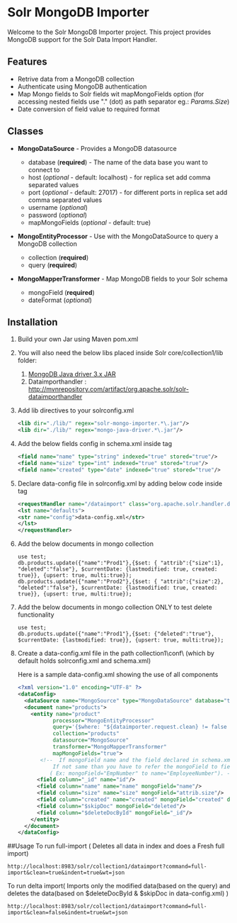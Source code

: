 # Solr MongoDB Importer
Welcome to the Solr MongoDB Importer project. This project provides MongoDB support for the Solr Data Import Handler.

## Features
* Retrive data from a MongoDB collection
* Authenticate using MongoDB authentication
* Map Mongo fields to Solr fields wit mapMongoFields option (for accessing nested fields use "." (dot) as path separator eg.: *Params.Size*)
* Date conversion of field value to required format

## Classes

* **MongoDataSource** - Provides a MongoDB datasource
    * database (**required**) - The name of the data base you want to connect to
    * host (*optional* - default: localhost) - for replica set add comma separated values
    * port (*optional* - default: 27017) - for different ports in replica set add comma separated values
    * username (*optional*)
    * password (*optional*)
    * mapMongoFields (*optional* - default: true)


* **MongoEntityProcessor** - Use with the MongoDataSource to query a MongoDB collection
    * collection (**required**)
    * query (**required**)


* **MongoMapperTransformer** - Map MongoDB fields to your Solr schema
    * mongoField (**required**)
    * dateFormat (*optional*)

## Installation
1. Build your own Jar using Maven pom.xml

2. You will also need the below libs placed inside Solr core/collection1/lib folder:

    1. [MongoDB Java driver 3.x JAR](http://mvnrepository.com/artifact/org.mongodb/mongo-java-driver)
    2. Dataimporthandler : http://mvnrepository.com/artifact/org.apache.solr/solr-dataimporthandler

3. Add lib directives to your solrconfig.xml

    ```xml
    <lib dir="./lib/" regex="solr-mongo-importer.*\.jar"/>
    <lib dir="./lib/" regex="mongo-java-driver.*\.jar"/>
    ```

4. Add the below fields config in schema.xml inside <fields></fields> tag

    ```xml
    <field name="name" type="string" indexed="true" stored="true"/>
    <field name="size" type="int" indexed="true" stored="true"/>
    <field name="created" type="date" indexed="true" stored="true"/>
    ```

5. Declare data-config file in solrconfig.xml by adding below code inside <config> </config> tag

    ```xml
    <requestHandler name="/dataimport" class="org.apache.solr.handler.dataimport.DataImportHandler">
    <lst name="defaults">
    <str name="config">data-config.xml</str>
    </lst>
    </requestHandler>
    ```

6. Add the below documents in mongo collection

    ```
    use test;
    db.products.update({"name":"Prod1"},{$set: { "attrib":{"size":1}, "deleted":"false"}, $currentDate: {lastmodified: true, created: true}}, {upsert: true, multi:true});
    db.products.update({"name":"Prod2"},{$set: { "attrib":{"size":2}, "deleted":"false"}, $currentDate: {lastmodified: true, created: true}}, {upsert: true, multi:true});
    ```

7. Add the below documents in mongo collection ONLY to test delete functionality

    ```
    use test;
    db.products.update({"name":"Prod1"},{$set: {"deleted":"true"}, $currentDate: {lastmodified: true}}, {upsert: true, multi:true});
    ```

8. Create a data-config.xml file in the path collection1\conf\ (which by default holds solrconfig.xml and schema.xml)

    Here is a sample data-config.xml showing the use of all components
    ```xml
    <?xml version="1.0" encoding="UTF-8" ?>
    <dataConfig>
      <dataSource name="MongoSource" type="MongoDataSource" database="test"/>
      <document name="products">
        <entity name="product"
               processor="MongoEntityProcessor"
               query='{$where: "${dataimporter.request.clean} != false || this.lastmodified > ISODate(\"${dataimporter.last_index_time}\")"}'
               collection="products"
               datasource="MongoSource"
               transformer="MongoMapperTransformer"
               mapMongoFields="true">
           <!--  If mongoField name and the field declared in schema.xml are same than no need to declare below.
               If not same than you have to refer the mongoField to field in schema.xml
              ( Ex: mongoField="EmpNumber" to name="EmployeeNumber"). -->
          <field column="_id" name="id"/>
          <field column="name" name="name" mongoField="name"/>
          <field column="size" name="size" mongoField="attrib.size"/>
          <field column="created" name="created" mongoField="created" dateFormat="yyyy-MM-dd HH:mm:ss"/>
          <field column="$skipDoc" mongoField="deleted"/>
          <field column="$deleteDocById" mongoField="_id"/>
        </entity>
      </document>
    </dataConfig>
    ```

##Usage
To run full-import ( Deletes all data in index and does a Fresh full import)
```
http://localhost:8983/solr/collection1/dataimport?command=full-import&clean=true&indent=true&wt=json
```

To run delta import( Imports only the modified data(based on the query) and deletes the data(based on $deleteDocById & $skipDoc in data-config.xml) )
```
http://localhost:8983/solr/collection1/dataimport?command=full-import&clean=false&indent=true&wt=json
```